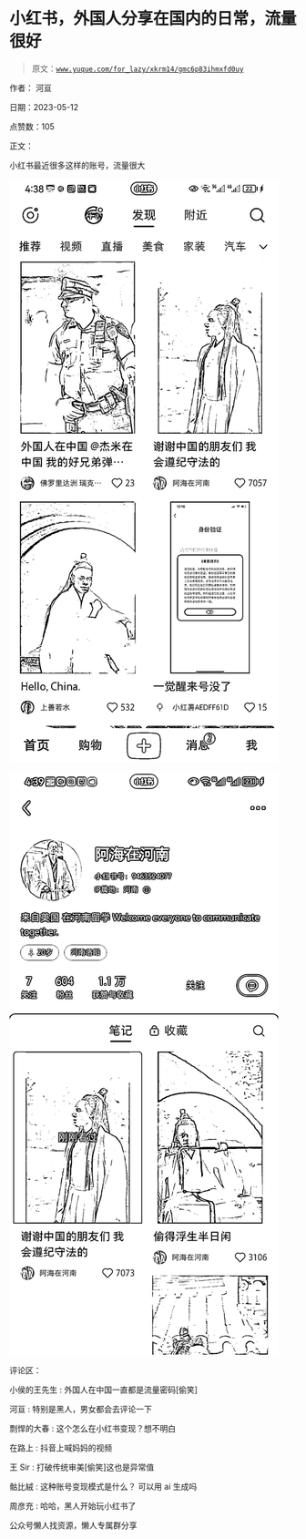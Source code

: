 # 小红书，外国人分享在国内的日常，流量很好

> 原文：[`www.yuque.com/for_lazy/xkrm14/gmc6p83ihmxfd0uy`](https://www.yuque.com/for_lazy/xkrm14/gmc6p83ihmxfd0uy)

作者： 河亘

日期：2023-05-12

点赞数：105

正文：

小红书最近很多这样的账号，流量很大

![](img/7964361910b98d070dc4ef545f0384c3.png)

![](img/4af7e5a744505f423b9dade68b0dcb8f.png)

评论区：

小侯的王先生 : 外国人在中国一直都是流量密码[偷笑]

河亘 : 特别是黑人，男女都会去评论一下

剽悍的大春 : 这个怎么在小红书变现？想不明白

在路上 : 抖音上喊妈妈的视频

王 Sir : 打破传统审美[偷笑]这也是异常值

骷比絨 : 这种账号变现模式是什么？ 可以用 ai 生成吗

周彦充 : 哈哈，黑人开始玩小红书了

公众号懒人找资源，懒人专属群分享

